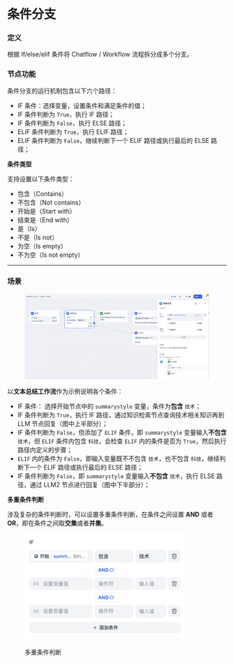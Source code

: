 # 条件分支

### 定义

根据 If/else/elif 条件将 Chatflow / Workflow 流程拆分成多个分支。

### 节点功能

条件分支的运行机制包含以下六个路径：

* IF 条件：选择变量，设置条件和满足条件的值；
* IF 条件判断为 `True`，执行 IF 路径；
* IF 条件判断为 `False`，执行 ELSE 路径；
* ELIF 条件判断为 `True`，执行 ELIF 路径；
* ELIF 条件判断为 `False`，继续判断下一个 ELIF 路径或执行最后的 ELSE 路径；

**条件类型**

支持设置以下条件类型：

* 包含（Contains）
* 不包含（Not contains）
* 开始是（Start with）
* 结束是（End with）
* 是（Is）
* 不是（Is not）
* 为空（Is empty）
* 不为空（Is not empty）

***

### 场景

<figure><img src="../../../.gitbook/assets/zh-if-else-elif.png" alt=""><figcaption></figcaption></figure>

以**文本总结工作流**作为示例说明各个条件：

* IF 条件： 选择开始节点中的 `summarystyle` 变量，条件为**包含** `技术`；
* IF 条件判断为 `True`，执行 IF 路径，通过知识检索节点查询技术相关知识再到 LLM 节点回复（图中上半部分）；
* IF 条件判断为 `False`，但添加了 `ELIF` 条件，即 `summarystyle` 变量输入**不包含**`技术`，但 `ELIF` 条件内包含 `科技`，会检查 `ELIF` 内的条件是否为 `True`，然后执行路径内定义的步骤；
* `ELIF` 内的条件为 `False`，即输入变量既不不包含 `技术`，也不包含 `科技`，继续判断下一个 ELIF 路径或执行最后的 ELSE 路径；
* IF 条件判断为 `False`，即 `summarystyle` 变量输入**不包含** `技术`，执行 ELSE 路径，通过 LLM2 节点进行回复（图中下半部分）；

**多重条件判断**

涉及复杂的条件判断时，可以设置多重条件判断，在条件之间设置 **AND** 或者 **OR**，即在条件之间取**交集**或者**并集**。

<figure><img src="../../../.gitbook/assets/image (73).png" alt="" width="369"><figcaption><p>多重条件判断</p></figcaption></figure>
